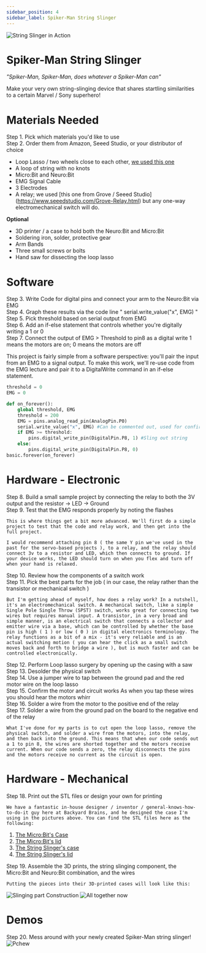 ```yaml
---
sidebar_position: 4
sidebar_label: Spiker-Man String Slinger
---
```


![String Slinger in Action](./Spiker-Man.png)
# Spiker-Man String Slinger # 



*"Spiker-Man, Spiker-Man, does whatever a Spiker-Man can"*

Make your very own string-slinging device that shares startling similarities to a certain Marvel / Sony superhero!


# Materials Needed #
Step 1. Pick which materials you'd like to use  
Step 2. Order them from Amazon, Seeed Studio, or your distributor of choice  
- Loop Lasso / two wheels close to each other, [we used this one](https://looplasso.com/products/looplassov3-bbundle)  
- A loop of string with no knots
- Micro:Bit and Neuro:Bit
- EMG Signal Cable
- 3 Electrodes
- A relay; we used [this one from Grove / Seeed Studio] (https://www.seeedstudio.com/Grove-Relay.html) but any one-way electromechanical switch will do. 

**Optional**
- 3D printer / a case to hold both the Neuro:Bit and Micro:Bit
- Soldering iron, solder, protective gear
- Arm Bands
- Three small screws or bolts
- Hand saw for dissecting the loop lasso

# Software #
Step 3. Write Code for digital pins and connect your arm to the Neuro:Bit via EMG  
Step 4. Graph these results via the code line " serial.write_value("x", EMG) "  
Step 5. Pick threshold based on serial output from EMG  
Step 6. Add an if-else statement that controls whether you're digitally writing a 1 or 0   
Step 7. Connect the output of EMG > Threshold to pin8 as a digital write
    1 means the motors are on; 0 means the motors are off  

This project is fairly simple from a software perspective: you'll pair the input from an EMG to a signal output. To make this work, we'll re-use code from the EMG lecture and pair it to a DigitalWrite command in an if-else statement. 

```py title="Spiker-Man Controller"
threshold = 0
EMG = 0

def on_forever():
    global threshold, EMG
    threshold = 200
    EMG = pins.analog_read_pin(AnalogPin.P0)
    serial.write_value("x", EMG) #Can be commented out, used for confirming EMG works
    if EMG >= threshold:
        pins.digital_write_pin(DigitalPin.P8, 1) #Sling out string
    else:
        pins.digital_write_pin(DigitalPin.P8, 0)
basic.forever(on_forever)
```
# Hardware - Electronic #

Step 8. Build a small sample project by connecting the relay to both the 3V output and the resistor -> LED -> Ground  
Step 9. Test that the EMG responds properly by noting the flashes  

    This is where things get a bit more advanced. We'll first do a simple project to test that the code and relay work, and then get into the full project. 

    I would recommend attaching pin 8 ( the same Y pin we've used in the past for the servo-based projects ), to a relay, and the relay should connect 3v to a resistor and LED, which then connects to ground. If your device works, the LED should turn on when you flex and turn off when your hand is relaxed.

Step 10. Review how the components of a switch work  
Step 11. Pick the best parts for the job 
    ( in our case, the relay rather than the transistor or mechanical switch )  

    But I'm getting ahead of myself, how does a relay work? In a nutshell, it's an electromechanical switch. A mechanical switch, like a simple Single Pole Single Throw (SPST) switch, works great for connecting two wires but requires manual input. A transistor, in a very broad and simple manner, is an electrical switch that connects a collector and emitter wire via a base, which can be controlled by whether the base pin is high ( 1 ) or low ( 0 ) in digital electronics terminology. The relay functions as a bit of a mix - it's very reliable and is an actual switching motion ( you can hear the click as a small switch moves back and forth to bridge a wire ), but is much faster and can be controlled electronically. 

Step 12. Perform Loop lasso surgery by opening up the casing with a saw  
Step 13. Desolder the physical switch  
Step 14. Use a jumper wire to tap between the ground pad and the red motor wire on the loop lasso  
Step 15. Confirm the motor and circuit works 
    As when you tap these wires you should hear the motors whirr  
Step 16. Solder a wire from the motor to the positive end of the relay  
Step 17. Solder a wire from the ground pad on the board to the negative end of the relay  

    What I've done for my parts is to cut open the loop lasso, remove the physical switch, and solder a wire from the motors, into the relay, and then back into the ground. This means that when our code sends out a 1 to pin 8, the wires are shorted together and the motors receive current. When our code sends a zero, the relay disconnects the pins and the motors receive no current as the circuit is open.

# Hardware - Mechanical #

Step 18. Print out the STL files or design your own for printing  

    We have a fantastic in-house designer / inventor / general-knows-how-to-do-it guy here at Backyard Brains, and he designed the case I'm using in the pictures above. You can find the STL files here as the following:
1. [The Micro:Bit's Case](./MicrobitCase.stl)  
2. [The Micro:Bit's lid](./MicrobitLid.stil)  
3. [The String Slinger's case](./StringCase.stl)  
4. [The String Slinger's lid](./StringLid.stl)  

Step 19. Assemble the 3D prints, the string slinging component, the Micro:Bit and Neuro:Bit combination, and the wires  

    Putting the pieces into their 3D-printed cases will look like this:
![Slinging part Construction](./19A2C5F9-0177-45AE-BEE3-7796ED721018.jpeg)
![All together now](./C71FD012-A7AD-40A6-A6B3-D058D3C25DD8.jpeg)

# Demos #

Step 20. Mess around with your newly created Spiker-Man string slinger!  
![Pchew](./12EFFA93-DF49-4AD4-A3BE-2F5C1FF4E5BC.jpeg)
